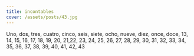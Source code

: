 ```yaml
---
title: incontables
cover: /assets/posts/43.jpg
---
```

Uno, dos, tres, cuatro, cinco, seis, siete, ocho, nueve, diez, once, doce, 13, 14, 15, 16, 17, 18, 19, 20, 21,22, 23, 24, 25, 26, 27, 28, 29, 30, 31, 32, 33, 34, 35, 36, 37, 38, 39, 40, 41, 42, 43
